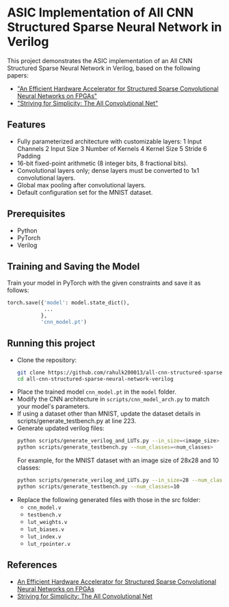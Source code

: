 # ASIC Implementation of All CNN Structured Sparse Neural Network in Verilog

This project demonstrates the ASIC implementation of an All CNN Structured Sparse Neural Network in Verilog, based on the following papers:
- ["An Efficient Hardware Accelerator for Structured Sparse Convolutional Neural Networks on FPGAs"](https://arxiv.org/abs/2001.01955)
- ["Striving for Simplicity: The All Convolutional Net"](https://arxiv.org/abs/1412.6806)

## Features
- Fully parameterized architecture with customizable layers:
  1 Input Channels
  2 Input Size
  3 Number of Kernels
  4 Kernel Size
  5 Stride
  6 Padding
- 16-bit fixed-point arithmetic (8 integer bits, 8 fractional bits).
- Convolutional layers only; dense layers must be converted to 1x1 convolutional layers.
- Global max pooling after convolutional layers.
- Default configuration set for the MNIST dataset.

## Prerequisites
- Python
- PyTorch
- Verilog

## Training and Saving the Model
Train your model in PyTorch with the given constraints and save it as follows:
```python
torch.save({'model': model.state_dict(),
            ...
           },
           'cnn_model.pt')
```

## Running this project
- Clone the repository:
  ``` bash
  git clone https://github.com/rahulk200013/all-cnn-structured-sparse-neural-network-verilog.git
  cd all-cnn-structured-sparse-neural-network-verilog
  ```
- Place the trained model `cnn_model.pt` in the `model` folder.
- Modify the CNN architecture in `scripts/cnn_model_arch.py` to match your model's parameters.
- If using a dataset other than MNIST, update the dataset details in scripts/generate_testbench.py at line 223.
- Generate updated verilog files:
  ``` sh
  python scripts/generate_verilog_and_LUTs.py --in_size=<image_size> --num_classes=<num_classes>
  python scripts/generate_testbench.py --num_classes=<num_classes>
  ```
  For example, for the MNIST dataset with an image size of 28x28 and 10 classes:
  ``` sh
  python scripts/generate_verilog_and_LUTs.py --in_size=28 --num_classes=10
  python scripts/generate_testbench.py --num_classes=10
  ```
- Replace the following generated files with those in the src folder:
  - `cnn_model.v`
  - `testbench.v`
  - `lut_weights.v`
  - `lut_biases.v`
  - `lut_index.v`
  - `lut_rpointer.v`
 
## References
- [An Efficient Hardware Accelerator for Structured Sparse Convolutional Neural Networks on FPGAs](https://arxiv.org/abs/2001.01955)
- [Striving for Simplicity: The All Convolutional Net](https://arxiv.org/abs/1412.6806)




